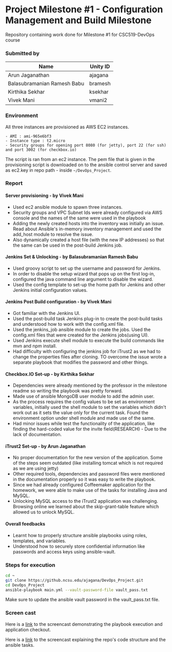# Project Milestone #1 - Configuration Management and Build Milestone

Repository containing work done for Milestone #1 for CSC519-DevOps course

### Submitted by
Name  | Unity ID
------------- | -------------
Arun Jaganathan | ajagana
Balasubramanian Ramesh Babu | bramesh
Kirthika Sekhar | ksekhar
Vivek Mani | vmani2


### Environment

All three instances are provisioned as AWS EC2 instances.

    - AMI : ami-965e6bf3
    - Instance type : t2.micro
    - Security groups for opening port 8080 (for jetty), port 22 (for ssh) and port 3002 (for checkbox.io)

The script is ran from an ec2 instance. The pem file that is given in the provisioning script is downloaded on to the ansible control server and saved as ec2.key in repo path - inside `~/DevOps_Project`.

### Report

#### Server provisioning - by Vivek Mani

- Used ec2 ansible module to spawn three instances.
- Security groups and VPC Subnet Ids were already configured via AWS console and the names of the same were used in the playbook
- Adding the newly created hosts into the inventory was initially an issue. Read about Ansible's in-memory inventory management and used the add_host module to resolve the issue.
- Also dynamically created a host file (with the new IP addresses) so that the same can be used in the post-build Jenkins job.

#### Jenkins Set & Unlocking - by Balasubramanian Ramesh Babu

- Used groovy script to set up the username and password for Jenkins.
- In order to disable the setup wizard that pops up on the first log-in, configured the java command line argument to disable the wizard.
- Used the config template to set-up the home path for Jenkins and other Jenkins initial configuration values.

#### Jenkins Post Build configuration - by Vivek Mani

- Got familiar with the Jenkins UI.
- Used the post-build task Jenkins plug-in to create the post-build tasks and understood how to work with the config.xml file.
- Used the jenkins_job ansible module to create the jobs. Used the config.xml files that were created for the Jenkins jobs(using UI).
- Used Jenkins execute shell module to execute the build commands like mvn and npm install.
- Had difficulty with configuring the jenkins job for iTrust2 as we had to change the properties files after cloning. TO overcome the issue wrote a separate playbook that modifies the password and other things.

#### Checkbox.IO Set-up - by Kirthika Sekhar

- Dependencies were already mentioned by the professor in the milestone readme so writing the playbook was pretty forward.
- Made use of ansible MongoDB user module to add the admin user.
- As the process requires the config values to be set as environment variables, initially used the shell module to set the variables which didn't work out as it sets the value only for the current task. Found the environment option under shell module and made use of the same.
- Had minor issues while test the functionality of the application, like finding the hard-coded value for the invite field(RESEARCH) - Due to the lack of documentation.

#### iTrust2 Set-up - by Arun Jaganathan

- No proper documentation for the new version of the application. Some of the steps seem outdated (like installing tomcat which is not required as we are using jetty)
- Other required tools, dependencies and password files were mentioned in the documentation properly so it was easy to write the playbook.
- Since we had already configured Coffeemaker application for the homework, we were able to make use of the tasks for installing Java and MySQL.
- Unlocking MySQL access to the iTrust2 application was challenging. Browsing online we learned about the skip-grant-table feature which allowed us to unlock MySQL.

#### Overall feedbacks

- Learnt how to properly structure ansible playbooks using roles, templates, and variables.
- Understood how to securely store confidential information like passwords and access keys using ansible-vault.

### Steps for execution
 
```bash
cd ~
git clone https://github.ncsu.edu/ajagana/DevOps_Project.git
cd DevOps_Project
ansible-playbook main.yml --vault-password-file vault_pass.txt
```

Make sure to update the ansible vault password in the vault_pass.txt file.

### Screen cast

Here is a [link](https://youtu.be/BB4DRoalOmM) to the screencast demonstrating the playbook execution and application checkout.

Here is a [link](https://youtu.be/BurmnI5XlUY) to the screencast explaining the repo's code structure and the ansible tasks.
